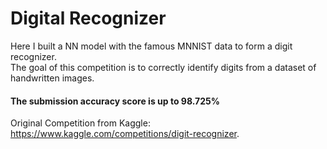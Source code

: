 # Digital Recognizer

Here I built a NN model with the famous MNNIST data to form a digit recognizer.  
The goal of this competition is to correctly identify digits from a dataset of handwritten images. 

#### The submission accuracy score is up to 98.725%

Original Competition from Kaggle:  
https://www.kaggle.com/competitions/digit-recognizer. 

